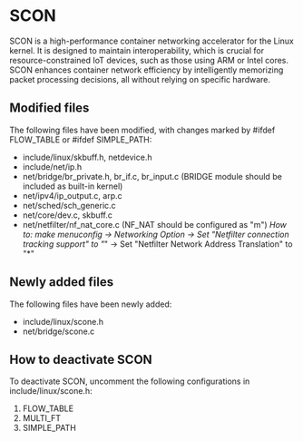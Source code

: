 # SCON

SCON is a high-performance container networking accelerator for the Linux kernel. 
It is designed to maintain interoperability, which is crucial for resource-constrained IoT devices, such as those using ARM or Intel cores. 
SCON enhances container network efficiency by intelligently memorizing packet processing decisions, all without relying on specific hardware.

## Modified files
The following files have been modified, with changes marked by #ifdef FLOW_TABLE or #ifdef SIMPLE_PATH:
- include/linux/skbuff.h, netdevice.h
- include/net/ip.h
- net/bridge/br_private.h, br_if.c, br_input.c
(BRIDGE module should be included as built-in kernel)
- net/ipv4/ip_output.c, arp.c
- net/sched/sch_generic.c
- net/core/dev.c, skbuff.c
- net/netfilter/nf_nat_core.c
(NF_NAT should be configured as "m")
*How to: make menuconfig -> Networking Option -> Set "Netfilter connection tracking support" to "*"
-> Set "Netfilter Network Address Translation" to "*" 

## Newly added files
The following files have been newly added:
- include/linux/scone.h
- net/bridge/scone.c

## How to deactivate SCON
To deactivate SCON, uncomment the following configurations in include/linux/scone.h:
1) FLOW_TABLE
2) MULTI_FT
3) SIMPLE_PATH
